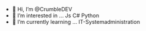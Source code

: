 - 👋 Hi, I’m @CrumbleDEV
- 👀 I’m interested in ... Js C# Python
- 🌱 I’m currently learning ... IT-Systemadministration

<!---
CrumbleDEV/CrumbleDEV is a ✨ special ✨ repository because its `README.md` (this file) appears on your GitHub profile.
You can click the Preview link to take a look at your changes.
--->
